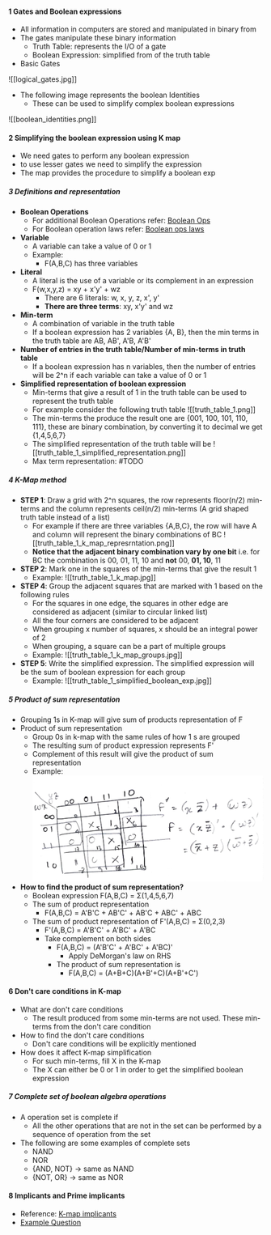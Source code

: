 #### 1 Gates and Boolean expressions
- All information in computers are stored and manipulated in binary from
- The gates manipulate these binary information
	- Truth Table: represents the I/O of a gate
	- Boolean Expression: simplified from of the truth table
- Basic Gates


![[logical_gates.jpg]]

- The following image represents the boolean Identities
	- These can be used to simplify complex boolean expressions

![[boolean_identities.png]]

#### 2 Simplifying the boolean expression using K map
- We need gates to perform any boolean  expression 
- to use lesser gates we need to simplify the expression
- The map provides the procedure to simplify a boolean exp

##### 3 Definitions and representation
- **Boolean Operations** 
	- For additional Boolean Operations refer: [Boolean Ops](https://en.wikipedia.org/wiki/Boolean_algebra#Operations)
	- For Boolean operation laws refer: [Boolean ops laws](https://en.wikipedia.org/wiki/Boolean_algebra#Laws)
- **Variable**
	- A variable can take a value of 0 or 1
	- Example: 
		- F(A,B,C) has three variables
- **Literal**
	- A literal is the use of a variable or its complement in an expression
	- F(w,x,y,z) = xy + x'y' + wz
		- There are 6 literals: w, x, y, z, x', y'
		- **There are three terms**: xy, x'y' and wz
- **Min-term**
	- A combination of variable in the truth table
	- If a boolean expression has 2 variables {A, B}, then the min terms in the truth table are AB, AB', A'B, A'B' 
- **Number of entries in the truth table/Number of min-terms in truth table**
	- If a boolean expression has n variables, then the number of entries will be 2^n if each variable can take a value of 0 or 1
- **Simplified representation of boolean expression**
	- Min-terms that give a result of 1 in the truth table can be used to represent the truth table
	- For example consider the following truth table
		![[truth_table_1.png]]
	- The min-terms the produce the result one are {001, 100, 101, 110, 111}, these are binary combination, by converting it to decimal we get {1,4,5,6,7}
	- The simplified representation of the truth table will be
		![[truth_table_1_simplified_representation.png]]
	- Max term representation: #TODO 

##### 4 K-Map method
- **STEP 1**: Draw a grid with 2^n squares, the row represents floor(n/2) min-terms and the column represents ceil(n/2) min-terms (A grid shaped truth table instead of a list)
	- For example if there are three variables {A,B,C}, the row will have A and column will represent the binary combinations of BC
		![[truth_table_1_k_map_represrntation.png]]
	- **Notice that the adjacent binary combination vary by one bit** i.e. for BC the combination is 00, 01, 11, 10 and **not** 00, **01, 10**, 11 
- **STEP 2**: Mark one in the squares of the min-terms that give the result 1
	- Example:
		![[truth_table_1_k_map.jpg]]
- **STEP 4**: Group the adjacent squares that are marked with 1 based on the following rules
	- For the squares in one edge, the squares in other edge are considered as adjacent (similar to circular linked list)
	- All the four corners are considered to be adjacent
	- When grouping x number of squares, x should be an integral power of 2
	- When grouping, a square can be a part of multiple groups
	- Example: 
		![[truth_table_1_k_map_groups.jpg]]
- **STEP 5**: Write the simplified expression. The simplified expression will be the sum of boolean expression for each group
	- Example: 
		![[truth_table_1_simplified_boolean_exp.jpg]]

##### 5 Product of sum representation
- Grouping 1s in K-map will give sum of products representation of F
- Product of sum representation
	- Group 0s in k-map with the same rules of how 1 s are grouped
	- The resulting sum of product expression represents F'
	- Complement of this result will give the product of sum representation
	- Example: ![](./Attachments/Images/k_map_pos_example.jpeg)
- **How to find the product of sum representation?**
	- Boolean expression F(A,B,C) = Σ(1,4,5,6,7)
	- The sum of product representation
		- F(A,B,C) = A'B'C + AB'C' + AB'C + ABC' + ABC
	- The sum of product representation of F'(A,B,C) = Σ(0,2,3)
		- F'(A,B,C) = A'B'C' + A'BC' + A'BC
		- Take complement on both sides
			- F(A,B,C) = (A'B'C' + A'BC' + A'BC)'
				- Apply DeMorgan's law on RHS
			- The product of sum representation is
				- F(A,B,C) = (A+B+C)(A+B'+C)(A+B'+C')

#### 6 Don't care conditions in K-map
- What are don't care conditions
	- The result produced from some min-terms are not used. These min-terms from the don't care condition
- How to find the don't care conditions
	- Don't care conditions will be explicitly mentioned
- How does it affect K-map simplification
	- For such min-terms, fill X in the K-map
	- The X can either be 0 or 1 in order to get the simplified boolean expression

##### 7 Complete set of boolean algebra operations
- A operation set is complete if
	- All the other operations that are not in the set can be performed by a sequence of operation from the set
- The following are some examples of complete sets
	- NAND
	- NOR
	- {AND, NOT} -> same as NAND
	- {NOT, OR} -> same as NOR 

#### 8 Implicants and Prime implicants
- Reference: [K-map implicants](https://www.geeksforgeeks.org/various-implicants-in-k-map/)
- [Example Question](https://gateoverflow.in/204124/gate-cse-2018-question-49#a_list) 

